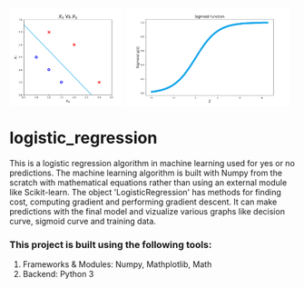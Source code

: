 <img align="middle" width="200" alt="final result" src="https://github.com/SrimanPolusani/logistic_regression/blob/master/decision_curve.png?raw=true"> <img align="middle" width="290" alt="sigmoid graph" src="https://github.com/SrimanPolusani/logistic_regression/blob/master/sigmoid_graph.png?raw=true">

<h1>logistic_regression</h1>
<p>This is a logistic regression algorithm in machine learning used for yes or no predictions. The machine learning algorithm is built with Numpy from the scratch with mathematical equations rather than using an external module like Scikit-learn. The object 'LogisticRegression' has methods for finding cost, computing gradient and performing gradient descent. It can make predictions with the final model and vizualize various graphs like decision curve, sigmoid curve and training data.</p>
<h3>This project is built using the following tools:</h3>
<ol>
  <li>Frameworks & Modules: Numpy, Mathplotlib, Math</li>
  <li>Backend: Python 3</li>
</ol>

